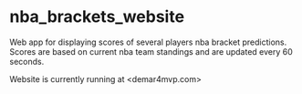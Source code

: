 # nba_brackets_website
Web app for displaying scores of several players nba bracket predictions. Scores are based on current nba team standings and are updated every 60 seconds.

Website is currently running at <demar4mvp.com>
